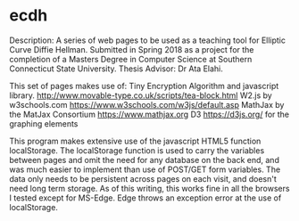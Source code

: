 # ecdh

Description: A series of web pages to be used as a teaching tool for Elliptic Curve Diffie Hellman. Submitted in Spring 2018 as a project for the completion of a Masters Degree in Computer Science at Southern Connecticut State University. Thesis Advisor: Dr Ata Elahi.

This set of pages makes use of:
Tiny Encryption Algorithm and javascript library.  http://www.movable-type.co.uk/scripts/tea-block.html
W2.js by w3schools.com  https://www.w3schools.com/w3js/default.asp
MathJax by the MatJax Consortium https://www.mathjax.org
D3  https://d3js.org/  for the graphing elements

This program makes extensive use of the javascript HTML5 function localStorage. The localStorage function is used to carry the variables between pages and omit the need for any database on the back end, and was much easier to implement than use of POST/GET form variables. The data only needs to be persistent across pages on each visit, and doesn't need long term storage. As of this writing, this works fine in all the browsers I tested except for MS-Edge. Edge throws an exception error at the use of localStorage.
